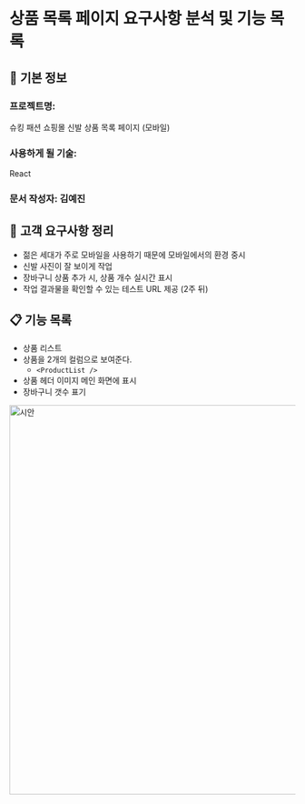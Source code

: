 # 상품 목록 페이지 요구사항 분석 및 기능 목록

## 📌 기본 정보
### 프로젝트명: 
슈킹 패션 쇼핑몰 신발 상품 목록 페이지 (모바일)

### 사용하게 될 기술: 
React

### 문서 작성자: 김예진

## 📝 고객 요구사항 정리
- 젊은 세대가 주로 모바일을 사용하기 때문에 모바일에서의 환경 중시
- 신발 사진이 잘 보이게 작업
- 장바구니 상품 추가 시, 상품 개수 실시간 표시
- 작업 결과물을 확인할 수 있는 테스트 URL 제공 (2주 뒤)

## 📋 기능 목록
- 상품 리스트
- 상품을 2개의 컬럼으로 보여준다.
  - `<ProductList />`
- 상품 헤더 이미지 메인 화면에 표시
- 장바구니 갯수 표기


<img width="692" height="685" alt="시안" src="https://github.com/user-attachments/assets/d75e161b-f602-4d51-9c91-19fdd08aed11" />
